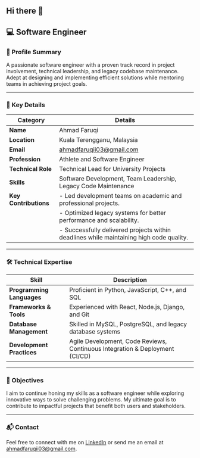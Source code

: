 ## Hi there 👋

## 💻 Software Engineer

### 🌟 Profile Summary
A passionate software engineer with a proven track record in project involvement, technical leadership, and legacy codebase maintenance. Adept at designing and implementing efficient solutions while mentoring teams in achieving project goals.

---

### 📝 Key Details

| **Category**              | **Details**                                                                            |
|---------------------------|----------------------------------------------------------------------------------------|
| **Name**                  | Ahmad Faruqi                                                                           |
| **Location**              | Kuala Terengganu, Malaysia                                                            |
| **Email**                 | [ahmadfaruqii03@gmail.com](mailto:ahmadfaruqii03@gmail.com)                            |
| **Profession**            | Athlete and Software Engineer                                                         |
| **Technical Role**        | Technical Lead for University Projects                                                |
| **Skills**                | Software Development, Team Leadership, Legacy Code Maintenance                        |
| **Key Contributions**     | - Led development teams on academic and professional projects.                        |
|                           | - Optimized legacy systems for better performance and scalability.                     |
|                           | - Successfully delivered projects within deadlines while maintaining high code quality.|

---

### 🛠️ Technical Expertise
| **Skill**                 | **Description**                                                                        |
|---------------------------|----------------------------------------------------------------------------------------|
| **Programming Languages** | Proficient in Python, JavaScript, C++, and SQL                                         |
| **Frameworks & Tools**    | Experienced with React, Node.js, Django, and Git                                       |
| **Database Management**   | Skilled in MySQL, PostgreSQL, and legacy database systems                              |
| **Development Practices** | Agile Development, Code Reviews, Continuous Integration & Deployment (CI/CD)          |

---

### 🎯 Objectives
I aim to continue honing my skills as a software engineer while exploring innovative ways to solve challenging problems. My ultimate goal is to contribute to impactful projects that benefit both users and stakeholders.

---

### 📬 Contact
Feel free to connect with me on [LinkedIn](#) or send me an email at [ahmadfaruqii03@gmail.com](mailto:ahmadfaruqii03@gmail.com).

